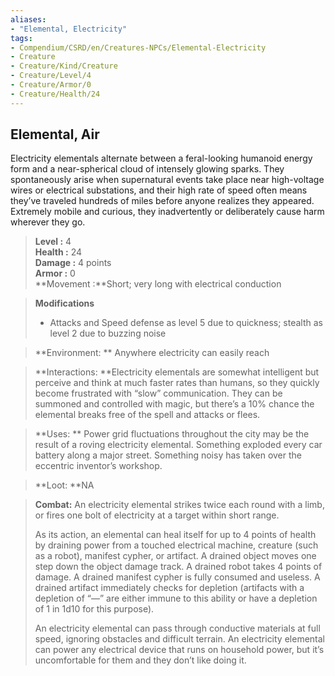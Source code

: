 ```yaml
---
aliases:
- "Elemental, Electricity"
tags:
- Compendium/CSRD/en/Creatures-NPCs/Elemental-Electricity
- Creature
- Creature/Kind/Creature
- Creature/Level/4
- Creature/Armor/0
- Creature/Health/24
---
```


  
## Elemental, Air  
Electricity elementals alternate between a feral-looking humanoid energy form and a near-spherical cloud of intensely glowing sparks. They spontaneously arise when supernatural events take place near high-voltage wires or electrical substations, and their high rate of speed often means they’ve traveled hundreds of miles before anyone realizes they appeared. Extremely mobile and curious, they inadvertently or deliberately cause harm wherever they go. 


  
> **Level :** 4  
> **Health :** 24  
> **Damage :** 4 points  
> **Armor :** 0  
> **Movement :**Short; very long with electrical conduction

> **Modifications**  
>- Attacks and Speed defense as level 5 due to quickness; stealth as level 2 due to buzzing noise 

> **Environment: ** Anywhere electricity can easily reach  

> **Interactions: **Electricity elementals are somewhat intelligent but perceive and think at much faster rates than humans, so they quickly become frustrated with “slow” communication. They can be summoned and controlled with magic, but there’s a 10% chance the elemental breaks free of the spell and attacks or flees.
 
> **Uses: **  Power grid fluctuations throughout the city may be the result of a roving electricity elemental. Something exploded every car battery along a major street. Something noisy has taken over the eccentric inventor’s workshop.
 
> **Loot: **NA  

> **Combat:** 
> An electricity elemental strikes twice each round with a limb, or fires one bolt of electricity at a target within short range. 
> 
> As its action, an elemental can heal itself for up to 4 points of health by draining power from a touched electrical machine, creature (such as a robot), manifest cypher, or artifact. A drained object moves one step down the object damage track. A drained robot takes 4 points of damage. A drained manifest cypher is fully consumed and useless. A drained artifact immediately checks for depletion (artifacts with a depletion of “—” are either immune to this ability or have a depletion of 1 in 1d10 for this purpose). 
> 
> An electricity elemental can pass through conductive materials at full speed, ignoring obstacles and difficult terrain. An electricity elemental can power any electrical device that runs on household power, but it’s uncomfortable for them and they don’t like doing it.
